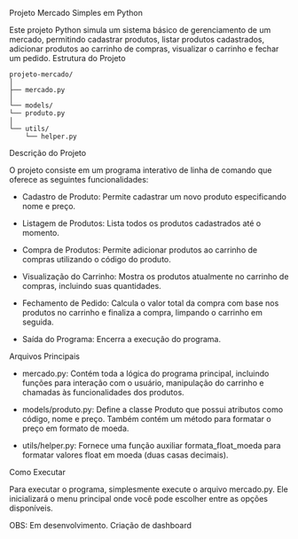 Projeto Mercado Simples em Python

Este projeto Python simula um sistema básico de gerenciamento de um mercado, permitindo cadastrar produtos, listar produtos cadastrados, adicionar produtos ao carrinho de compras, visualizar o carrinho e fechar um pedido.
Estrutura do Projeto

    projeto-mercado/
    │
    ├── mercado.py
    │
    └── models/
    └── produto.py
    │
    └── utils/
        └── helper.py

Descrição do Projeto

O projeto consiste em um programa interativo de linha de comando que oferece as seguintes funcionalidades:

- Cadastro de Produto: Permite cadastrar um novo produto especificando nome e preço.

- Listagem de Produtos: Lista todos os produtos cadastrados até o momento.

- Compra de Produtos: Permite adicionar produtos ao carrinho de compras utilizando o código do produto.

- Visualização do Carrinho: Mostra os produtos atualmente no carrinho de compras, incluindo suas quantidades.

- Fechamento de Pedido: Calcula o valor total da compra com base nos produtos no carrinho e finaliza a compra, limpando o carrinho em seguida.

- Saída do Programa: Encerra a execução do programa.

Arquivos Principais

- mercado.py: Contém toda a lógica do programa principal, incluindo funções para interação com o usuário, manipulação do carrinho e chamadas às funcionalidades dos produtos.

- models/produto.py: Define a classe Produto que possui atributos como código, nome e preço. Também contém um método para formatar o preço em formato de moeda.

- utils/helper.py: Fornece uma função auxiliar formata_float_moeda para formatar valores float em moeda (duas casas decimais).

Como Executar

Para executar o programa, simplesmente execute o arquivo mercado.py. Ele inicializará o menu principal onde você pode escolher entre as opções disponíveis.

OBS: Em desenvolvimento. Criação de dashboard